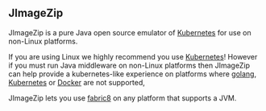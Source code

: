 ## JImageZip

JImageZip is a pure Java open source emulator of [Kubernetes](http://kubernetes.io/) for use on non-Linux platforms.

If you are using Linux we highly recommend you use [Kubernetes](http://kubernetes.io/)! However if you must run Java middleware on non-Linux platforms then JImageZip can help provide a kubernetes-like experience on platforms where [golang](https://golang.org/), [Kubernetes](http://kubernetes.io/) or [Docker](http://docker.com) are not supported,

JImageZip lets you use [fabric8](http://fabric8.io/v2/index.html) on any platform that supports a JVM.